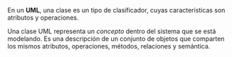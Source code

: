 
En un **UML**, una clase es un tipo de clasificador, cuyas características son atributos y operaciones.  

Una clase UML representa un *concepto* dentro del sistema que se está modelando. Es una descripción de un conjunto de objetos que comparten los mismos atributos,  operaciones, métodos, relaciones y semántica.
